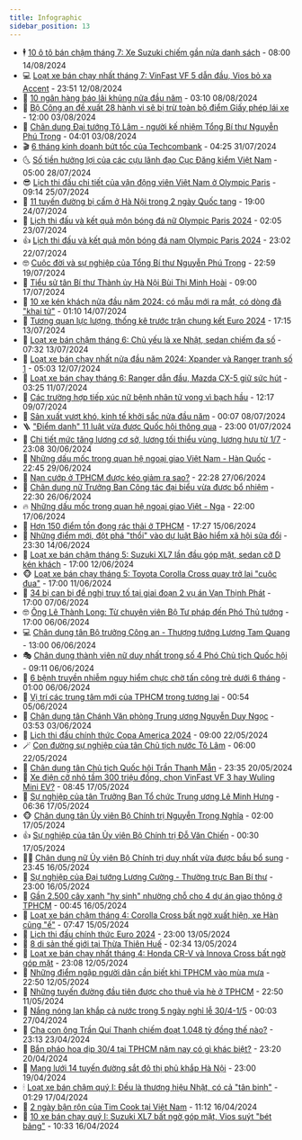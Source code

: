 ```yaml
---
title: Infographic
sidebar_position: 13
---
```


<!-- dantri-infographic:START -->
- 🕴 [10 ô tô bán chậm tháng 7: Xe Suzuki chiếm gần nửa danh sách](https://dantri.com.vn/o-to-xe-may/10-o-to-ban-cham-thang-7-xe-suzuki-chiem-gan-nua-danh-sach-20240814120606916.htm) - 08:00 14/08/2024
- 💻 [Loạt xe bán chạy nhất tháng 7: VinFast VF 5 dẫn đầu, Vios bỏ xa Accent](https://dantri.com.vn/o-to-xe-may/loat-xe-ban-chay-nhat-thang-7-vinfast-vf-5-dan-dau-vios-bo-xa-accent-20240812234006980.htm) - 23:51 12/08/2024
- 🗽 [10 ngân hàng báo lãi khủng nửa đầu năm](https://dantri.com.vn/kinh-doanh/10-ngan-hang-bao-lai-khung-nua-dau-nam-20240808093445656.htm) - 03:10 08/08/2024
- 👺 [Bộ Công an đề xuất 28 hành vi sẽ bị trừ toàn bộ điểm Giấy phép lái xe](https://dantri.com.vn/phap-luat/bo-cong-an-de-xuat-28-hanh-vi-se-bi-tru-toan-bo-diem-giay-phep-lai-xe-20240803172539878.htm) - 12:00 03/08/2024
- 🤠 [Chân dung Đại tướng Tô Lâm - người kế nhiệm Tổng Bí thư Nguyễn Phú Trọng](https://dantri.com.vn/xa-hoi/chan-dung-dai-tuong-to-lam-nguoi-ke-nhiem-tong-bi-thu-nguyen-phu-trong-20240802183721731.htm) - 04:01 03/08/2024
- 🎬 [6 tháng kinh doanh bứt tốc của Techcombank](https://dantri.com.vn/kinh-doanh/6-thang-kinh-doanh-but-toc-cua-techcombank-20240731111048897.htm) - 04:25 31/07/2024
- 🌜 [Số tiền hưởng lợi của các cựu lãnh đạo Cục Đăng kiểm Việt Nam](https://dantri.com.vn/phap-luat/so-tien-huong-loi-cua-cac-cuu-lanh-dao-cuc-dang-kiem-viet-nam-20240716194311770.htm) - 05:00 28/07/2024
- 😎 [Lịch thi đấu chi tiết của vận động viên Việt Nam ở Olympic Paris](https://dantri.com.vn/the-thao/lich-thi-dau-chi-tiet-cua-van-dong-vien-viet-nam-o-olympic-paris-20240725161428408.htm) - 09:14 25/07/2024
- 💪 [11 tuyến đường bị cấm ở Hà Nội trong 2 ngày Quốc tang](https://dantri.com.vn/xa-hoi/11-tuyen-duong-bi-cam-o-ha-noi-trong-2-ngay-quoc-tang-20240724184454932.htm) - 19:00 24/07/2024
- 💫 [Lịch thi đấu và kết quả môn bóng đá nữ Olympic Paris 2024](https://dantri.com.vn/the-thao/lich-thi-dau-va-ket-qua-mon-bong-da-nu-olympic-paris-2024-20240723090521119.htm) - 02:05 23/07/2024
- 👍 [Lịch thi đấu và kết quả môn bóng đá nam Olympic Paris 2024](https://dantri.com.vn/the-thao/lich-thi-dau-va-ket-qua-mon-bong-da-nam-olympic-paris-2024-20240722224320515.htm) - 23:02 22/07/2024
- 🤓 [Cuộc đời và sự nghiệp của Tổng Bí thư Nguyễn Phú Trọng](https://dantri.com.vn/xa-hoi/cuoc-doi-va-su-nghiep-cua-tong-bi-thu-nguyen-phu-trong-20240719210229936.htm) - 22:59 19/07/2024
- 💼 [Tiểu sử tân Bí thư Thành ủy Hà Nội Bùi Thị Minh Hoài](https://dantri.com.vn/xa-hoi/tieu-su-tan-bi-thu-thanh-uy-ha-noi-bui-thi-minh-hoai-20240717103508233.htm) - 09:00 17/07/2024
- 🤗 [10 xe kén khách nửa đầu năm 2024: có mẫu mới ra mắt, có dòng đã &quot;khai tử&quot;](https://dantri.com.vn/o-to-xe-may/10-xe-ken-khach-nua-dau-nam-2024-co-mau-moi-ra-mat-co-dong-da-khai-tu-20240713121529704.htm) - 01:10 14/07/2024
- 🦒 [Tương quan lực lượng, thống kê trước trận chung kết Euro 2024](https://dantri.com.vn/the-thao/tuong-quan-luc-luong-thong-ke-truoc-tran-chung-ket-euro-2024-20240712182403877.htm) - 17:15 13/07/2024
- 🦄 [Loạt xe bán chậm tháng 6: Chủ yếu là xe Nhật, sedan chiếm đa số](https://dantri.com.vn/o-to-xe-may/loat-xe-ban-cham-thang-6-chu-yeu-la-xe-nhat-sedan-chiem-da-so-20240713103444006.htm) - 07:32 13/07/2024
- 🦣 [Loạt xe bán chạy nhất nửa đầu năm 2024: Xpander và Ranger tranh số 1](https://dantri.com.vn/o-to-xe-may/loat-xe-ban-chay-nhat-nua-dau-nam-2024-xpander-va-ranger-tranh-so-1-20240712020642406.htm) - 05:03 12/07/2024
- 🤭 [Loạt xe bán chạy tháng 6: Ranger dẫn đầu, Mazda CX-5 giữ sức hút](https://dantri.com.vn/o-to-xe-may/loat-xe-ban-chay-thang-6-ranger-dan-dau-mazda-cx-5-giu-suc-hut-20240711092251389.htm) - 03:25 11/07/2024
- 🦏 [Các trường hợp tiếp xúc nữ bệnh nhân tử vong vì bạch hầu](https://dantri.com.vn/suc-khoe/cac-truong-hop-tiep-xuc-nu-benh-nhan-tu-vong-vi-bach-hau-20240709163758026.htm) - 12:17 09/07/2024
- 🗽 [Sản xuất vượt khó, kinh tế khởi sắc nửa đầu năm](https://dantri.com.vn/kinh-doanh/san-xuat-vuot-kho-kinh-te-khoi-sac-nua-dau-nam-20240705222947999.htm) - 00:07 08/07/2024
- 🪜 [&quot;Điểm danh&quot; 11 luật vừa được Quốc hội thông qua](https://dantri.com.vn/xa-hoi/diem-danh-11-luat-vua-duoc-quoc-hoi-thong-qua-20240701171227909.htm) - 23:00 01/07/2024
- 💼 [Chi tiết mức tăng lương cơ sở, lương tối thiểu vùng, lương hưu từ 1/7](https://dantri.com.vn/lao-dong-viec-lam/chi-tiet-muc-tang-luong-co-so-luong-toi-thieu-vung-luong-huu-tu-17-20240629202923775.htm) - 23:08 30/06/2024
- 💪 [Những dấu mốc trong quan hệ ngoại giao Việt Nam - Hàn Quốc](https://dantri.com.vn/xa-hoi/nhung-dau-moc-trong-quan-he-ngoai-giao-viet-nam-han-quoc-20240629230851050.htm) - 22:45 29/06/2024
- 🐘 [Nạn cướp ở TPHCM được kéo giảm ra sao?](https://dantri.com.vn/phap-luat/nan-cuop-o-tphcm-duoc-keo-giam-ra-sao-20240627211726678.htm) - 22:28 27/06/2024
- 💃 [Chân dung nữ Trưởng Ban Công tác đại biểu vừa được bổ nhiệm](https://dantri.com.vn/xa-hoi/chan-dung-nu-truong-ban-cong-tac-dai-bieu-vua-duoc-bo-nhiem-20240626222843251.htm) - 22:30 26/06/2024
- 🔥 [Những dấu mốc trong quan hệ ngoại giao Việt - Nga](https://dantri.com.vn/xa-hoi/nhung-dau-moc-trong-quan-he-ngoai-giao-viet-nga-20240617142915876.htm) - 22:00 17/06/2024
- 🌁 [Hơn 150 điểm tồn đọng rác thải ở TPHCM](https://dantri.com.vn/xa-hoi/hon-150-diem-ton-dong-rac-thai-o-tphcm-20240615150924105.htm) - 17:27 15/06/2024
- 🧐 [Những điểm mới, đột phá &quot;thổi&quot; vào dự luật Bảo hiểm xã hội sửa đổi](https://dantri.com.vn/an-sinh/nhung-diem-moi-dot-pha-thoi-vao-du-luat-bao-hiem-xa-hoi-sua-doi-20240614213349195.htm) - 23:30 14/06/2024
- 🧐 [Loạt xe bán chậm tháng 5: Suzuki XL7 lần đầu góp mặt, sedan cỡ D kén khách](https://dantri.com.vn/o-to-xe-may/loat-xe-ban-cham-thang-5-suzuki-xl7-lan-dau-gop-mat-sedan-co-d-ken-khach-20240611225707912.htm) - 17:00 12/06/2024
- 🐵 [Loạt xe bán chạy tháng 5: Toyota Corolla Cross quay trở lại &quot;cuộc đua&quot;](https://dantri.com.vn/o-to-xe-may/loat-xe-ban-chay-thang-5-toyota-corolla-cross-quay-tro-lai-cuoc-dua-20240611221241010.htm) - 17:00 11/06/2024
- 🫶 [34 bị can bị đề nghị truy tố tại giai đoạn 2 vụ án Vạn Thịnh Phát](https://dantri.com.vn/phap-luat/34-bi-can-bi-de-nghi-truy-to-tai-giai-doan-2-vu-an-van-thinh-phat-20240607174827185.htm) - 17:00 07/06/2024
- 🤓 [Ông Lê Thành Long: Từ chuyên viên Bộ Tư pháp đến Phó Thủ tướng](https://dantri.com.vn/xa-hoi/ong-le-thanh-long-tu-chuyen-vien-bo-tu-phap-den-pho-thu-tuong-20240603222057447.htm) - 17:00 06/06/2024
- 💻 [Chân dung tân Bộ trưởng Công an - Thượng tướng Lương Tam Quang](https://dantri.com.vn/xa-hoi/chan-dung-tan-bo-truong-cong-an-thuong-tuong-luong-tam-quang-20240604181139863.htm) - 13:00 06/06/2024
- 🎭 [Chân dung thành viên nữ duy nhất trong số 4 Phó Chủ tịch Quốc hội](https://dantri.com.vn/xa-hoi/chan-dung-thanh-vien-nu-duy-nhat-trong-so-4-pho-chu-tich-quoc-hoi-20240604193735055.htm) - 09:11 06/06/2024
- 🥰 [6 bệnh truyền nhiễm nguy hiểm chực chờ tấn công trẻ dưới 6 tháng](https://dantri.com.vn/suc-khoe/6-benh-truyen-nhiem-nguy-hiem-chuc-cho-tan-cong-tre-duoi-6-thang-20240605223623072.htm) - 01:00 06/06/2024
- 🐲 [Vị trí các trung tâm mới của TPHCM trong tương lai](https://dantri.com.vn/xa-hoi/vi-tri-cac-trung-tam-moi-cua-tphcm-trong-tuong-lai-20240604210312380.htm) - 00:54 05/06/2024
- 🧰 [Chân dung tân Chánh Văn phòng Trung ương Nguyễn Duy Ngọc](https://dantri.com.vn/xa-hoi/chan-dung-tan-chanh-van-phong-trung-uong-nguyen-duy-ngoc-20240526093059743.htm) - 03:53 03/06/2024
- 🤩 [Lịch thi đấu chính thức Copa America 2024](https://dantri.com.vn/the-thao/lich-thi-dau-chinh-thuc-copa-america-2024-20240521152651735.htm) - 09:00 22/05/2024
- 🪄 [Con đường sự nghiệp của tân Chủ tịch nước Tô Lâm](https://dantri.com.vn/xa-hoi/con-duong-su-nghiep-cua-tan-chu-tich-nuoc-to-lam-20240518192842088.htm) - 06:00 22/05/2024
- 🎃 [Chân dung tân Chủ tịch Quốc hội Trần Thanh Mẫn](https://dantri.com.vn/xa-hoi/chan-dung-tan-chu-tich-quoc-hoi-tran-thanh-man-20240518192228356.htm) - 23:35 20/05/2024
- 🎃 [Xe điện cỡ nhỏ tầm 300 triệu đồng, chọn VinFast VF 3 hay Wuling Mini EV?](https://dantri.com.vn/o-to-xe-may/xe-dien-co-nho-tam-300-trieu-dong-chon-vinfast-vf-3-hay-wuling-mini-ev-20240517140725606.htm) - 08:45 17/05/2024
- 🧰 [Sự nghiệp của tân Trưởng Ban Tổ chức Trung ương Lê Minh Hưng](https://dantri.com.vn/xa-hoi/su-nghiep-cua-tan-truong-ban-to-chuc-trung-uong-le-minh-hung-20240513205043781.htm) - 06:36 17/05/2024
- 🐵 [Chân dung tân Ủy viên Bộ Chính trị Nguyễn Trọng Nghĩa](https://dantri.com.vn/xa-hoi/chan-dung-tan-uy-vien-bo-chinh-tri-nguyen-trong-nghia-20240516225444885.htm) - 02:00 17/05/2024
- 👍 [Sự nghiệp của tân Ủy viên Bộ Chính trị Đỗ Văn Chiến](https://dantri.com.vn/xa-hoi/su-nghiep-cua-tan-uy-vien-bo-chinh-tri-do-van-chien-20240516224735258.htm) - 00:30 17/05/2024
- 👨‍🏫 [Chân dung nữ Ủy viên Bộ Chính trị duy nhất vừa được bầu bổ sung](https://dantri.com.vn/xa-hoi/chan-dung-nu-uy-vien-bo-chinh-tri-duy-nhat-vua-duoc-bau-bo-sung-20240516183740149.htm) - 23:45 16/05/2024
- 🦄 [Sự nghiệp của Đại tướng Lương Cường - Thường trực Ban Bí thư](https://dantri.com.vn/xa-hoi/su-nghiep-cua-dai-tuong-luong-cuong-thuong-truc-ban-bi-thu-20240516190249572.htm) - 23:00 16/05/2024
- 💯 [Gần 2.500 cây xanh &quot;hy sinh&quot; nhường chỗ cho 4 dự án giao thông ở TPHCM](https://dantri.com.vn/xa-hoi/gan-2500-cay-xanh-hy-sinh-nhuong-cho-cho-4-du-an-giao-thong-o-tphcm-20240515210730065.htm) - 00:45 16/05/2024
- 🧐 [Loạt xe bán chậm tháng 4: Corolla Cross bất ngờ xuất hiện, xe Hàn cũng &quot;ế&quot;](https://dantri.com.vn/o-to-xe-may/loat-xe-ban-cham-thang-4-corolla-cross-bat-ngo-xuat-hien-xe-han-cung-e-20240515121505120.htm) - 07:47 15/05/2024
- 🎉 [Lịch thi đấu chính thức Euro 2024](https://dantri.com.vn/the-thao/lich-thi-dau-chinh-thuc-euro-2024-20240513170207358.htm) - 23:00 13/05/2024
- 🤗 [8 di sản thế giới tại Thừa Thiên Huế](https://dantri.com.vn/van-hoa/8-di-san-the-gioi-tai-thua-thien-hue-20240512185623326.htm) - 02:34 13/05/2024
- 🦒 [Loạt xe bán chạy nhất tháng 4: Honda CR-V và Innova Cross bất ngờ góp mặt](https://dantri.com.vn/o-to-xe-may/loat-xe-ban-chay-nhat-thang-4-honda-cr-v-va-innova-cross-bat-ngo-gop-mat-20240512145038014.htm) - 23:08 12/05/2024
- 🚀 [Những điểm ngập người dân cần biết khi TPHCM vào mùa mưa](https://dantri.com.vn/xa-hoi/nhung-diem-ngap-nguoi-dan-can-biet-khi-tphcm-vao-mua-mua-20240511213936591.htm) - 22:50 12/05/2024
- 🎃 [Những tuyến đường đầu tiên được cho thuê vỉa hè ở TPHCM](https://dantri.com.vn/xa-hoi/nhung-tuyen-duong-dau-tien-duoc-cho-thue-via-he-o-tphcm-20240511210016740.htm) - 22:50 11/05/2024
- 🦩 [Nắng nóng lan khắp cả nước trong 5 ngày nghỉ lễ 30/4-1/5](https://dantri.com.vn/xa-hoi/nang-nong-lan-khap-ca-nuoc-trong-5-ngay-nghi-le-304-15-20240425212032111.htm) - 00:03 27/04/2024
- 🥷 [Cha con ông Trần Quí Thanh chiếm đoạt 1.048 tỷ đồng thế nào?](https://dantri.com.vn/phap-luat/cha-con-ong-tran-qui-thanh-chiem-doat-1048-ty-dong-the-nao-20240421214347777.htm) - 23:13 23/04/2024
- 🐲 [Bắn pháo hoa dịp 30/4 tại TPHCM năm nay có gì khác biệt?](https://dantri.com.vn/xa-hoi/ban-phao-hoa-dip-304-tai-tphcm-nam-nay-co-gi-khac-biet-20240420141736065.htm) - 23:20 20/04/2024
- 🐎 [Mạng lưới 14 tuyến đường sắt đô thị phủ khắp Hà Nội](https://dantri.com.vn/xa-hoi/mang-luoi-14-tuyen-duong-sat-do-thi-phu-khap-ha-noi-20240419144330746.htm) - 23:00 19/04/2024
- 🕯 [Loạt xe bán chậm quý I: Đều là thương hiệu Nhật, có cả &quot;tân binh&quot;](https://dantri.com.vn/o-to-xe-may/loat-xe-ban-cham-quy-i-deu-la-thuong-hieu-nhat-co-ca-tan-binh-20240416123038947.htm) - 01:29 17/04/2024
- 👹 [2 ngày bận rộn của Tim Cook tại Việt Nam](https://dantri.com.vn/suc-manh-so/2-ngay-ban-ron-cua-tim-cook-tai-viet-nam-20240416174509339.htm) - 11:12 16/04/2024
- 🤗 [10 xe bán chạy quý I: Suzuki XL7 bất ngờ góp mặt, Vios suýt &quot;bét bảng&quot;](https://dantri.com.vn/o-to-xe-may/10-xe-ban-chay-quy-i-suzuki-xl7-bat-ngo-gop-mat-vios-suyt-bet-bang-20240416110530449.htm) - 10:33 16/04/2024<!-- dantri-infographic:END -->
